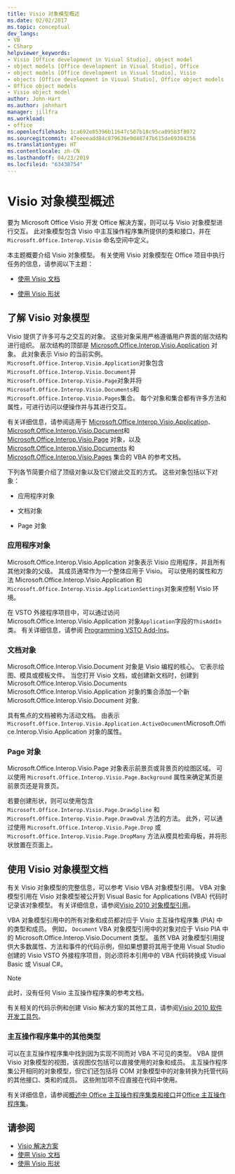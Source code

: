```yaml
---
title: Visio 对象模型概述
ms.date: 02/02/2017
ms.topic: conceptual
dev_langs:
- VB
- CSharp
helpviewer_keywords:
- Visio [Office development in Visual Studio], object model
- object models [Office development in Visual Studio], Office
- object models [Office development in Visual Studio], Visio
- objects [Office development in Visual Studio], Office object models
- Office object models
- Visio object model
author: John-Hart
ms.author: johnhart
manager: jillfra
ms.workload:
- office
ms.openlocfilehash: 1ca692e85396b11647c507b18c95ca095b3f8072
ms.sourcegitcommit: 47eeeeadd84c879636e9d48747b615de69384356
ms.translationtype: HT
ms.contentlocale: zh-CN
ms.lasthandoff: 04/23/2019
ms.locfileid: "63438754"
---
```

# <a name="visio-object-model-overview"></a>Visio 对象模型概述
  要为 Microsoft Office Visio 开发 Office 解决方案，则可以与 Visio 对象模型进行交互。 此对象模型包含 Visio 中主互操作程序集所提供的类和接口，并在 `Microsoft.Office.Interop.Visio` 命名空间中定义。

 本主题概要介绍 Visio 对象模型。 有关使用 Visio 对象模型在 Office 项目中执行任务的信息，请参阅以下主题：

- [使用 Visio 文档](../vsto/working-with-visio-documents.md)

- [使用 Visio 形状](../vsto/working-with-visio-shapes.md)

## <a name="understand-the-visio-object-model"></a>了解 Visio 对象模型
 Visio 提供了许多可与之交互的对象。 这些对象采用严格遵循用户界面的层次结构进行组织。 层次结构的顶部是 [Microsoft.Office.Interop.Visio.Application](/office/vba/api/Visio.Application) 对象。 此对象表示 Visio 的当前实例。 `Microsoft.Office.Interop.Visio.Application`对象包含`Microsoft.Office.Interop.Visio.Document`并`Microsoft.Office.Interop.Visio.Page`对象并将`Microsoft.Office.Interop.Visio.Documents`和`Microsoft.Office.Interop.Visio.Pages`集合。 每个对象和集合都有许多方法和属性，可进行访问以便操作并与其进行交互。

 有关详细信息，请参阅适用于 [Microsoft.Office.Interop.Visio.Application](/office/vba/api/Visio.Application)、 [Microsoft.Office.Interop.Visio.Document](/office/vba/api/Visio.Document)和 [Microsoft.Office.Interop.Visio.Page](/office/vba/api/Visio.Page) 对象，以及 [Microsoft.Office.Interop.Visio.Documents](/office/vba/api/Visio.Documents) 和 [Microsoft.Office.Interop.Visio.Pages](/office/vba/api/Visio.Pages) 集合的 VBA 的参考文档。

 下列各节简要介绍了顶级对象以及它们彼此交互的方式。 这些对象包括以下对象：

- 应用程序对象

- 文档对象

- Page 对象

### <a name="application-object"></a>应用程序对象
 Microsoft.Office.Interop.Visio.Application 对象表示 Visio 应用程序，并且所有其他对象的父级。 其成员通常作为一个整体应用于 Visio。 可以使用的属性和方法 Microsoft.Office.Interop.Visio.Application 和`Microsoft.Office.Interop.Visio.ApplicationSettings`对象来控制 Visio 环境。

 在 VSTO 外接程序项目中，可以通过访问 Microsoft.Office.Interop.Visio.Application 对象`Application`字段的`ThisAddIn`类。 有关详细信息，请参阅 [Programming VSTO Add-Ins](../vsto/programming-vsto-add-ins.md)。

### <a name="document-object"></a>文档对象
 Microsoft.Office.Interop.Visio.Document 对象是 Visio 编程的核心。 它表示绘图、模具或模板文件。 当您打开 Visio 文档，或创建新文档时，创建到 Microsoft.Office.Interop.Visio.Documents Microsoft.Office.Interop.Visio.Application 对象的集合添加一个新 Microsoft.Office.Interop.Visio.Document 对象.

 具有焦点的文档被称为活动文档。 由表示`Microsoft.Office.Interop.Visio.Application.ActiveDocument`Microsoft.Office.Interop.Visio.Application 对象的属性。

### <a name="page-object"></a>Page 对象
 Microsoft.Office.Interop.Visio.Page 对象表示前景页或背景页的绘图区域。 可以使用 `Microsoft.Office.Interop.Visio.Page.Background` 属性来确定某页是前景页还是背景页。

 若要创建形状，则可以使用包含 `Microsoft.Office.Interop.Visio.Page.DrawSpline` 和 `Microsoft.Office.Interop.Visio.Page.DrawOval` 方法的方法。 此外，可以通过使用 `Microsoft.Office.Interop.Visio.Page.Drop` 或 `Microsoft.Office.Interop.Visio.Page.DropMany` 方法从模具检索母板，并将形状放置在页面上。

## <a name="use-the-visio-object-model-documentation"></a>使用 Visio 对象模型文档
 有关 Visio 对象模型的完整信息，可以参考 Visio VBA 对象模型引用。 VBA 对象模型引用在 Visio 对象模型被公开到 Visual Basic for Applications (VBA) 代码时记录该对象模型。 有关详细信息，请参阅[Visio 2010 对象模型引用](http://go.microsoft.com/fwlink/?LinkId=199775)。

 VBA 对象模型引用中的所有对象和成员都对应于 Visio 主互操作程序集 (PIA) 中的类型和成员。 例如， `Document` VBA 对象模型引用中的对象对应于 Visio PIA 中的 Microsoft.Office.Interop.Visio.Document 类型。 虽然 VBA 对象模型引用提供大多数属性、方法和事件的代码示例，但如果想要将其用于使用 Visual Studio 创建的 Visio VSTO 外接程序项目，则必须将本引用中的 VBA 代码转换成 Visual Basic 或 Visual C#。

> [!NOTE]
> 此时，没有任何 Visio 主互操作程序集的参考文档。

 有关相关的代码示例和创建 Visio 解决方案的其他工具，请参阅[Visio 2010 软件开发工具包](http://go.microsoft.com/fwlink/?LinkId=196501)。

### <a name="additional-types-in-primary-interop-assemblies"></a>主互操作程序集中的其他类型
 可以在主互操作程序集中找到因为实现不同而对 VBA 不可见的类型。 VBA 提供 Visio 对象模型的视图，该视图仅包括可以直接使用的对象和成员。 主互操作程序集公开相同的对象模型，但它们还包括将 COM 对象模型中的对象转换为托管代码的其他接口、类和的成员。 这些附加项不应直接在代码中使用。

 有关详细信息，请参阅[概述中 Office 主互操作程序集类和接口](http://go.microsoft.com/fwlink/?LinkId=189592)并[Office 主互操作程序集](../vsto/office-primary-interop-assemblies.md)。

## <a name="see-also"></a>请参阅
- [Visio 解决方案](../vsto/visio-solutions.md)
- [使用 Visio 文档](../vsto/working-with-visio-documents.md)
- [使用 Visio 形状](../vsto/working-with-visio-shapes.md)
